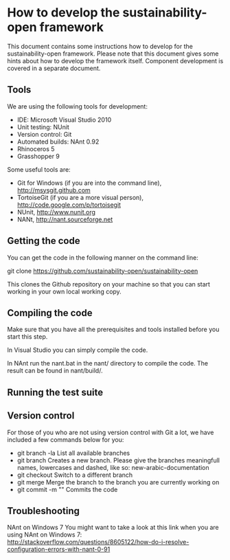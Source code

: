 How to develop the sustainability-open framework
================================================

This document contains some instructions how to develop for the sustainability-open framework. Please note that this document gives some hints about how to develop the framework itself. Component development is covered in a separate document.

Tools
-----

We are using the following tools for development:

 * IDE:              Microsoft Visual Studio 2010
 * Unit testing:     NUnit 
 * Version control:  Git
 * Automated builds: NAnt 0.92
 * Rhinoceros 5
 * Grasshopper 9

Some useful tools are:
 * Git for Windows (if you are into the command line), http://msysgit.github.com
 * TortoiseGit (if you are a more visual person), http://code.google.com/p/tortoisegit
 * NUnit, http://www.nunit.org
 * NANt, http://nant.sourceforge.net

Getting the code
----------------

You can get the code in the following manner on the command line:

git clone https://github.com/sustainability-open/sustainability-open

This clones the Github repository on your machine so that you can start working in your own local working copy.

Compiling the code
------------------

Make sure that you have all the prerequisites and tools installed before you start this step.

In Visual Studio you can simply compile the code.

In NAnt run the nant.bat in the nant/ directory to compile the code. The result can be found in nant/build/.

Running the test suite
----------------------



Version control
---------------

For those of you who are not using version control with Git a lot, we have included a few commands below for you:

 * git branch -la            List all available branches
 * git branch <branchname>   Creates a new branch. Please give the branches meaningfull names, lowercases and dashed, like so: new-arabic-documentation
 * git checkout <branchname> Switch to a different branch
 * git merge <branchname>    Merge the branch to the branch you are currently working on
 * git commit -m "<message>" Commits the code

Troubleshooting
---------------

NAnt on Windows 7
You might want to take a look at this link when you are using NAnt on Windows 7:
http://stackoverflow.com/questions/8605122/how-do-i-resolve-configuration-errors-with-nant-0-91
